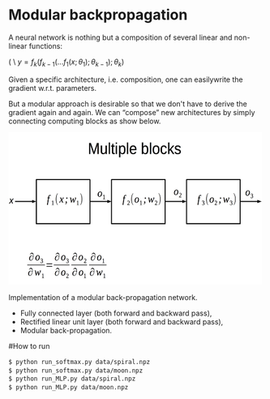 # Modular backpropagation

A neural network is nothing but a composition of several linear and non-linear functions:


( \\ $y=f_k(f_{k-1}(...f_1(x;\theta_1);\theta_{k-1});\theta_k)$


Given a specific architecture, i.e. composition, one can easilywrite the gradient w.r.t. parameters.


But a modular approach is desirable so that we don't have to derive the gradient again and again. We can “compose” new architectures by simply connecting computing blocks as show below. 


<img src="modular_backprop.jpeg" width="500" height="300" />

Implementation of a modular back-propagation network.


* Fully connected layer (both forward and backward pass),
* Rectified linear unit layer (both forward and backward pass),
* Modular back-propagation.

#How to run
```sh
$ python run_softmax.py data/spiral.npz
$ python run_softmax.py data/moon.npz
$ python run_MLP.py data/spiral.npz
$ python run_MLP.py data/moon.npz
```
